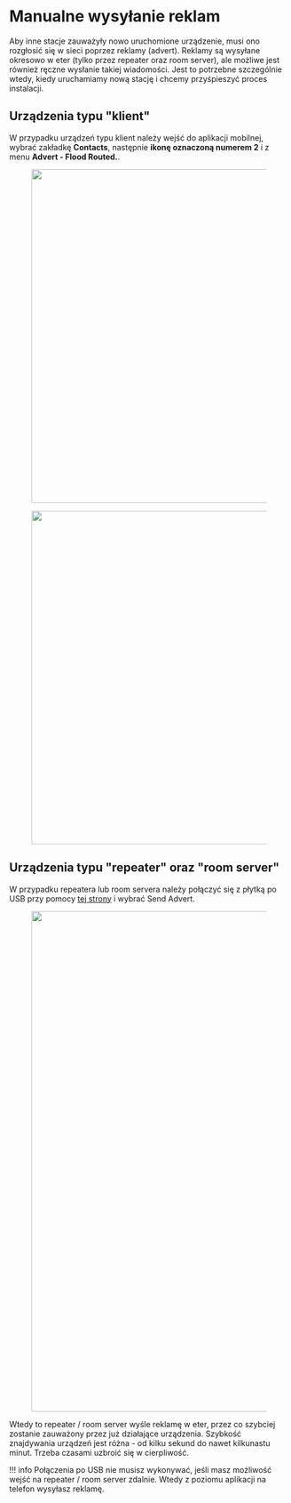 # Manualne wysyłanie reklam

Aby inne stacje zauważyły nowo uruchomione urządzenie, musi ono rozgłosić się w sieci poprzez reklamy (advert). Reklamy są wysyłane okresowo w eter (tylko przez repeater oraz room server), ale możliwe jest również ręczne wysłanie takiej wiadomości. Jest to potrzebne szczególnie wtedy, kiedy uruchamiamy nową stację i chcemy przyśpieszyć proces instalacji. 

## Urządzenia typu "klient"

W przypadku urządzeń typu klient należy wejść do aplikacji mobilnej, wybrać zakładkę **Contacts**, następnie **ikonę oznaczoną numerem 2** i z menu **Advert - Flood Routed.**.

<figure markdown="span">
    <img src="/zaawansowane/zarzadzanie/img/wysylanieReklam/5.webp" width="600px">
</figure>

<figure markdown="span">
    <img src="/zaawansowane/zarzadzanie/img/wysylanieReklam/6.webp" width="600px">
</figure>

## Urządzenia typu "repeater" oraz "room server"

W przypadku repeatera lub room servera należy połączyć się z płytką po USB przy pomocy <a href="https://config.meshcore.dev/" target=_blank>tej strony</a> i wybrać Send Advert. 
<figure markdown="span">
    <img src="/zaawansowane/zarzadzanie/img/wysylanieReklam/1.webp" width="900px">
</figure>
Wtedy to repeater / room server wyśle reklamę w eter, przez co szybciej zostanie zauważony przez już działające urządzenia. Szybkość znajdywania urządzeń jest różna - od kilku sekund do nawet kilkunastu minut. Trzeba czasami uzbroić się w cierpliwość. 

!!! info
    Połączenia po USB nie musisz wykonywać, jeśli masz możliwość wejść na repeater / room server zdalnie. Wtedy z poziomu aplikacji na telefon wysyłasz reklamę. 
